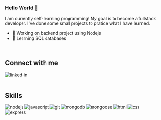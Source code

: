 ### Hello World 👋
I am currently self-learning programming! My goal is to become a fullstack developer. I've done some small projects to pratice what I have learned.
- 🔭 Working on backend project using Nodejs
- 🌱 Learning SQL databases
<br>

## Connect with me
[<img align="left" alt="linked-in" src="https://img.shields.io/badge/linkedin-%230077B5.svg?&style=for-the-badge&logo=linkedin&logoColor=white" />](https://www.linkedin.com/in/whitney-harper-37724179)
<br>
<br>

## Skills

<img align="left" alt="nodejs" src="https://img.shields.io/badge/node.js%20-%2343853D.svg?&style=for-the-badge&logo=node.js&logoColor=white" />
<img align="left" alt="javascript" src="https://img.shields.io/badge/JavaScript%20-%2320232a.svg?&style=for-the-badge&logo=javascript&logoColor=%2361DAFB" />
<img align="left" alt="git" src="https://img.shields.io/badge/Git-%23316192.svg?&style=for-the-badge&logo=git&logoColor=white" />
<img align="left" alt="mongodb" src="https://img.shields.io/badge/MongoDB-3DDC84?logo=mongodb&logoColor=white&style=for-the-badge" />
<img align="left" alt="mongoose" src="https://img.shields.io/badge/mongoose%20-%236DB33F.svg?&style=for-the-badge&logo=mongoose&logoColor=white" />
<img align="left" alt="html" src="https://img.shields.io/badge/html-FE7A16?logo=html&logoColor=white&style=for-the-badge" />
<img align="left" alt="css" src="https://img.shields.io/badge/css-%231877F2.svg?&style=for-the-badge&logo=css&logoColor=white" />
<img align="left" alt="express" src="https://img.shields.io/badge/express-%231DA1F2.svg?&style=for-the-badge&logo=express&logoColor=white" />
<br>
<br>

